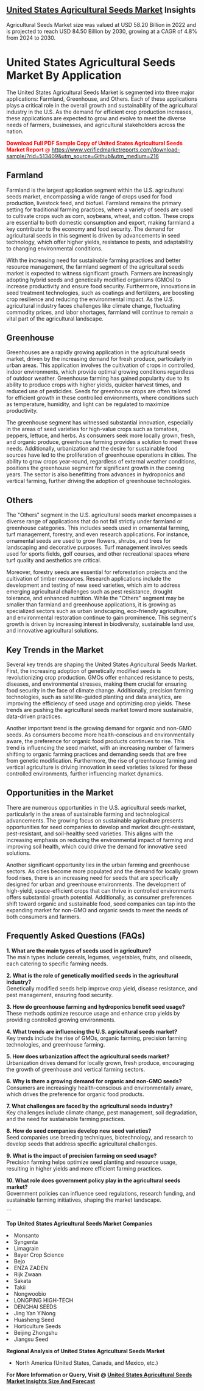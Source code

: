 <h2><a href="https://www.verifiedmarketreports.com/download-sample/?rid=513409&amp;utm_source=Github&amp;utm_medium=216" target="_blank">United States Agricultural Seeds Market</a> Insights</h2><p>Agricultural Seeds Market size was valued at USD 58.20 Billion in 2022 and is projected to reach USD 84.50 Billion by 2030, growing at a CAGR of 4.8% from 2024 to 2030.</p><p><h1>United States Agricultural Seeds Market By Application</h1><p>The United States Agricultural Seeds Market is segmented into three major applications: Farmland, Greenhouse, and Others. Each of these applications plays a critical role in the overall growth and sustainability of the agricultural industry in the U.S. As the demand for efficient crop production increases, these applications are expected to grow and evolve to meet the diverse needs of farmers, businesses, and agricultural stakeholders across the nation.</p><p><p><span class=""><span style="color: #ff0000;"><strong>Download Full PDF Sample Copy of United States Agricultural Seeds Market Report</strong> @ </span><a href="https://www.verifiedmarketreports.com/download-sample/?rid=513409&amp;utm_source=Github&amp;utm_medium=216" target="_blank">https://www.verifiedmarketreports.com/download-sample/?rid=513409&amp;utm_source=Github&amp;utm_medium=216</a></span></p></p><h2>Farmland</h2><p>Farmland is the largest application segment within the U.S. agricultural seeds market, encompassing a wide range of crops used for food production, livestock feed, and biofuel. Farmland remains the primary setting for traditional farming practices, where a variety of seeds are used to cultivate crops such as corn, soybeans, wheat, and cotton. These crops are essential to both domestic consumption and export, making farmland a key contributor to the economy and food security. The demand for agricultural seeds in this segment is driven by advancements in seed technology, which offer higher yields, resistance to pests, and adaptability to changing environmental conditions.</p><p>With the increasing need for sustainable farming practices and better resource management, the farmland segment of the agricultural seeds market is expected to witness significant growth. Farmers are increasingly adopting hybrid seeds and genetically modified organisms (GMOs) to increase productivity and ensure food security. Furthermore, innovations in seed treatment technologies, such as coatings and fertilizers, are boosting crop resilience and reducing the environmental impact. As the U.S. agricultural industry faces challenges like climate change, fluctuating commodity prices, and labor shortages, farmland will continue to remain a vital part of the agricultural landscape.</p><h2>Greenhouse</h2><p>Greenhouses are a rapidly growing application in the agricultural seeds market, driven by the increasing demand for fresh produce, particularly in urban areas. This application involves the cultivation of crops in controlled, indoor environments, which provide optimal growing conditions regardless of outdoor weather. Greenhouse farming has gained popularity due to its ability to produce crops with higher yields, quicker harvest times, and reduced use of pesticides. Seeds for greenhouse crops are often tailored for efficient growth in these controlled environments, where conditions such as temperature, humidity, and light can be regulated to maximize productivity.</p><p>The greenhouse segment has witnessed substantial innovation, especially in the areas of seed varieties for high-value crops such as tomatoes, peppers, lettuce, and herbs. As consumers seek more locally grown, fresh, and organic produce, greenhouse farming provides a solution to meet these needs. Additionally, urbanization and the desire for sustainable food sources have led to the proliferation of greenhouse operations in cities. The ability to grow crops year-round, regardless of external weather conditions, positions the greenhouse segment for significant growth in the coming years. The sector is also benefitting from advances in hydroponics and vertical farming, further driving the adoption of greenhouse technologies.</p><h2>Others</h2><p>The "Others" segment in the U.S. agricultural seeds market encompasses a diverse range of applications that do not fall strictly under farmland or greenhouse categories. This includes seeds used in ornamental farming, turf management, forestry, and even research applications. For instance, ornamental seeds are used to grow flowers, shrubs, and trees for landscaping and decorative purposes. Turf management involves seeds used for sports fields, golf courses, and other recreational spaces where turf quality and aesthetics are critical.</p><p>Moreover, forestry seeds are essential for reforestation projects and the cultivation of timber resources. Research applications include the development and testing of new seed varieties, which aim to address emerging agricultural challenges such as pest resistance, drought tolerance, and enhanced nutrition. While the "Others" segment may be smaller than farmland and greenhouse applications, it is growing as specialized sectors such as urban landscaping, eco-friendly agriculture, and environmental restoration continue to gain prominence. This segment's growth is driven by increasing interest in biodiversity, sustainable land use, and innovative agricultural solutions.</p><h2>Key Trends in the Market</h2><p>Several key trends are shaping the United States Agricultural Seeds Market. First, the increasing adoption of genetically modified seeds is revolutionizing crop production. GMOs offer enhanced resistance to pests, diseases, and environmental stresses, making them crucial for ensuring food security in the face of climate change. Additionally, precision farming technologies, such as satellite-guided planting and data analytics, are improving the efficiency of seed usage and optimizing crop yields. These trends are pushing the agricultural seeds market toward more sustainable, data-driven practices.</p><p>Another important trend is the growing demand for organic and non-GMO seeds. As consumers become more health-conscious and environmentally aware, the preference for organic food products continues to rise. This trend is influencing the seed market, with an increasing number of farmers shifting to organic farming practices and demanding seeds that are free from genetic modification. Furthermore, the rise of greenhouse farming and vertical agriculture is driving innovation in seed varieties tailored for these controlled environments, further influencing market dynamics.</p><h2>Opportunities in the Market</h2><p>There are numerous opportunities in the U.S. agricultural seeds market, particularly in the areas of sustainable farming and technological advancements. The growing focus on sustainable agriculture presents opportunities for seed companies to develop and market drought-resistant, pest-resistant, and soil-healthy seed varieties. This aligns with the increasing emphasis on reducing the environmental impact of farming and improving soil health, which could drive the demand for innovative seed solutions.</p><p>Another significant opportunity lies in the urban farming and greenhouse sectors. As cities become more populated and the demand for locally grown food rises, there is an increasing need for seeds that are specifically designed for urban and greenhouse environments. The development of high-yield, space-efficient crops that can thrive in controlled environments offers substantial growth potential. Additionally, as consumer preferences shift toward organic and sustainable food, seed companies can tap into the expanding market for non-GMO and organic seeds to meet the needs of both consumers and farmers.</p><h2>Frequently Asked Questions (FAQs)</h2><p><strong>1. What are the main types of seeds used in agriculture?</strong><br> The main types include cereals, legumes, vegetables, fruits, and oilseeds, each catering to specific farming needs.</p><p><strong>2. What is the role of genetically modified seeds in the agricultural industry?</strong><br> Genetically modified seeds help improve crop yield, disease resistance, and pest management, ensuring food security.</p><p><strong>3. How do greenhouse farming and hydroponics benefit seed usage?</strong><br> These methods optimize resource usage and enhance crop yields by providing controlled growing environments.</p><p><strong>4. What trends are influencing the U.S. agricultural seeds market?</strong><br> Key trends include the rise of GMOs, organic farming, precision farming technologies, and greenhouse farming.</p><p><strong>5. How does urbanization affect the agricultural seeds market?</strong><br> Urbanization drives demand for locally grown, fresh produce, encouraging the growth of greenhouse and vertical farming sectors.</p><p><strong>6. Why is there a growing demand for organic and non-GMO seeds?</strong><br> Consumers are increasingly health-conscious and environmentally aware, which drives the preference for organic food products.</p><p><strong>7. What challenges are faced by the agricultural seeds industry?</strong><br> Key challenges include climate change, pest management, soil degradation, and the need for sustainable farming practices.</p><p><strong>8. How do seed companies develop new seed varieties?</strong><br> Seed companies use breeding techniques, biotechnology, and research to develop seeds that address specific agricultural challenges.</p><p><strong>9. What is the impact of precision farming on seed usage?</strong><br> Precision farming helps optimize seed planting and resource usage, resulting in higher yields and more efficient farming practices.</p><p><strong>10. What role does government policy play in the agricultural seeds market?</strong><br> Government policies can influence seed regulations, research funding, and sustainable farming initiatives, shaping the market landscape.</p>```</p><p><strong>Top United States Agricultural Seeds Market Companies</strong></p><div data-test-id=""><p><li>Monsanto</li><li> Syngenta</li><li> Limagrain</li><li> Bayer Crop Science</li><li> Bejo</li><li> ENZA ZADEN</li><li> Rijk Zwaan</li><li> Sakata</li><li> Takii</li><li> Nongwoobio</li><li> LONGPING HIGH-TECH</li><li> DENGHAI SEEDS</li><li> Jing Yan YiNong</li><li> Huasheng Seed</li><li> Horticulture Seeds</li><li> Beijing Zhongshu</li><li> Jiangsu Seed</li></p><div><strong>Regional Analysis of&nbsp;United States Agricultural Seeds Market</strong></div><ul><li dir="ltr"><p dir="ltr">North America&nbsp;(United States, Canada, and Mexico, etc.)</p></li></ul><p><strong>For More Information or Query, Visit @&nbsp;</strong><strong><a href="https://www.verifiedmarketreports.com/product/agricultural-seeds-market-size-and-forecast/?utm_source=Github&amp;utm_medium=216" target="_blank">United States Agricultural Seeds Market Insights Size And Forecast</a></strong></p></div>
